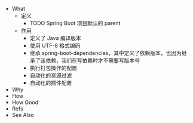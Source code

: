 - What
	- 定义
		- TODO Spring Boot 项目默认的 parent
	- 作用
		- 定义了 Java 编译版本
		- 使用 UTF-8 格式编码
		- 继承 spring-boot-dependencies，其中定义了依赖版本，也因为继承了该依赖，我们在写依赖时才不需要写版本号
		- 执行打包操作的配置
		- 自动化的资源过滤
		- 自动化的插件配置
- Why
- How
- How Good
- Refs
- See Also